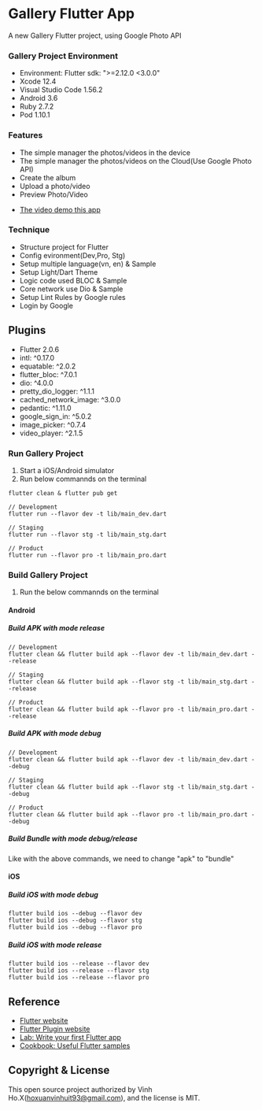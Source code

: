 # Gallery Flutter App

A new Gallery Flutter project, using Google Photo API

### Gallery Project Environment

- Environment: Flutter sdk: ">=2.12.0 <3.0.0"
- Xcode 12.4
- Visual Studio Code 1.56.2
- Android 3.6
- Ruby 2.7.2
- Pod 1.10.1

### Features
- The simple manager the photos/videos in the device
- The simple manager the photos/videos on the Cloud(Use Google Photo API)
- Create the album   
- Upload a photo/video
- Preview Photo/Video

* [The video demo this app](https://youtu.be/NEsSlzku0Mo)

### Technique
- Structure project for Flutter
- Config evironment(Dev,Pro, Stg)
- Setup multiple language(vn, en) & Sample
- Setup Light/Dart Theme
- Logic code used BLOC & Sample
- Core network use Dio & Sample
- Setup Lint Rules by Google rules
- Login by Google

## Plugins

- Flutter 2.0.6
- intl: ^0.17.0
- equatable: ^2.0.2
- flutter_bloc: ^7.0.1
- dio: ^4.0.0
- pretty_dio_logger: ^1.1.1
- cached_network_image: ^3.0.0
- pedantic: ^1.11.0
- google_sign_in: ^5.0.2
- image_picker: ^0.7.4
- video_player: ^2.1.5


### Run Gallery Project

1. Start a iOS/Android simulator
2. Run below commannds on the terminal
```
flutter clean & flutter pub get

// Development
flutter run --flavor dev -t lib/main_dev.dart

// Staging
flutter run --flavor stg -t lib/main_stg.dart

// Product
flutter run --flavor pro -t lib/main_pro.dart

```

### Build Gallery Project

1. Run the below commannds on the terminal

#### Android
##### Build APK with mode release

```
// Development
flutter clean && flutter build apk --flavor dev -t lib/main_dev.dart --release

// Staging
flutter clean && flutter build apk --flavor stg -t lib/main_stg.dart --release

// Product
flutter clean && flutter build apk --flavor pro -t lib/main_pro.dart --release
```

##### Build APK with mode debug

```
// Development
flutter clean && flutter build apk --flavor dev -t lib/main_dev.dart --debug

// Staging
flutter clean && flutter build apk --flavor stg -t lib/main_stg.dart --debug

// Product
flutter clean && flutter build apk --flavor pro -t lib/main_pro.dart --debug
```

##### Build Bundle with mode debug/release

Like with the above commands, we need to change "apk" to "bundle"

#### iOS

##### Build iOS with mode debug

```
flutter build ios --debug --flavor dev
flutter build ios --debug --flavor stg
flutter build ios --debug --flavor pro
```

##### Build iOS with mode release

```
flutter build ios --release --flavor dev
flutter build ios --release --flavor stg
flutter build ios --release --flavor pro
```

## Reference
- [Flutter website](https://flutter.dev/)
- [Flutter Plugin website](https://pub.dev/)
- [Lab: Write your first Flutter app](https://flutter.dev/docs/get-started/codelab)
- [Cookbook: Useful Flutter samples](https://flutter.dev/docs/cookbook)

## Copyright & License

This open source project authorized by Vinh Ho.X(hoxuanvinhuit93@gmail.com), and the license is MIT.